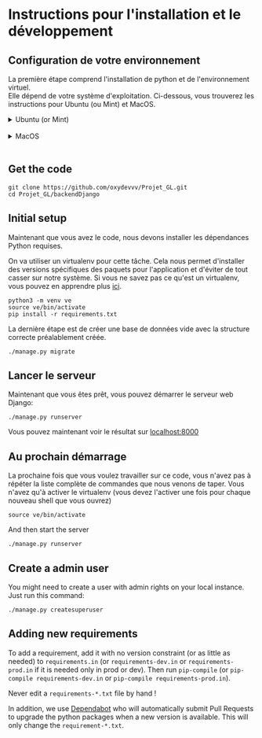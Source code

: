 # Instructions pour l'installation et le développement

## Configuration de votre environnement

La première étape comprend l'installation de python et de l'environnement virtuel.<br>Elle dépend de votre système d'exploitation.
Ci-dessous, vous trouverez les instructions pour Ubuntu (ou Mint) et MacOS.

<details>
 <summary>Ubuntu (or Mint)</summary>
 
 ```shell
 sudo apt-get install python3-dev python3-setuptools python3-pip
 sudo pip3 install virtualenv
 ```
 
</details>
<br>
<details>
 <summary>MacOS</summary>
 
 ```shell
 brew install python3
 pip3 install virtualenv 
 ```
 
</details>
<br>

## Get the code
```shell
git clone https://github.com/oxydevvv/Projet_GL.git
cd Projet_GL/backendDjango

```

## Initial setup
Maintenant que vous avez le code, nous devons installer les dépendances Python requises.

On va utiliser un virtualenv pour cette tâche. Cela nous permet d'installer des versions spécifiques des paquets pour l'application et d'éviter de tout casser sur notre système. Si vous ne savez pas ce qu'est un virtualenv, vous pouvez en apprendre plus [ici](https://virtualenv.pypa.io/en/latest/).


```shell
python3 -m venv ve
source ve/bin/activate
pip install -r requirements.txt
```

La dernière étape est de créer une base de données vide avec la structure correcte préalablement créée.
```shell
./manage.py migrate
```

## Lancer le serveur
Maintenant que vous êtes prêt, vous pouvez démarrer le serveur web Django:

```shell
./manage.py runserver
```

Vous pouvez maintenant voir le résultat sur [localhost:8000](http://localhost:8000)


## Au prochain démarrage

La prochaine fois que vous voulez travailler sur ce code, vous n'avez pas à répéter la liste complète de commandes que nous venons de taper. Vous n'avez qu'à activer le virtualenv (vous devez l'activer une fois pour chaque nouveau shell que vous ouvrez)

```shell
source ve/bin/activate
```

And then start the server
```shell
./manage.py runserver
```

## Create a admin user

You might need to create a user with admin rights on your local instance. Just run this command:

```shell
./manage.py createsuperuser
```

## Adding new requirements

To add a requirement, add it with no version constraint (or as little as needed)
to `requirements.in` (or `requirements-dev.in` or `requirements-prod.in` if it is needed only in prod or dev). Then run `pip-compile` (or `pip-compile requirements-dev.in` or `pip-compile requirements-prod.in`).

Never edit a `requirements-*.txt` file by hand !

In addition, we use [Dependabot](https://dependabot.com/) who will automatically submit Pull Requests to upgrade the python packages when a new version is available. This will only change the `requirement-*.txt`.